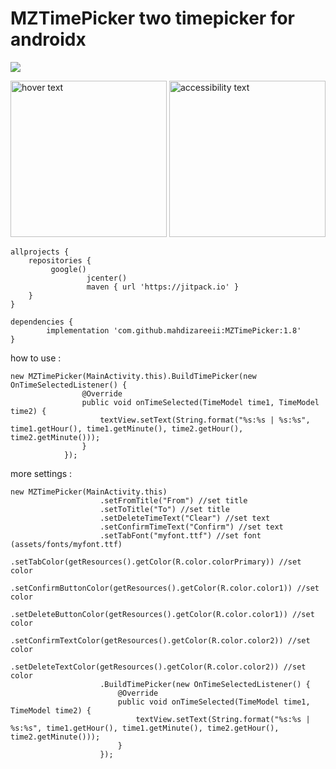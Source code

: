 # MZTimePicker two timepicker for androidx

[![](https://jitpack.io/v/mahdizareeii/MZTimePicker.svg)](https://jitpack.io/#mahdizareeii/MZTimePicker)

<p align="left">
  <img src="https://raw.githubusercontent.com/mahdizareeii/MZTimePicker/master/app/src/main/res/drawable/1.PNG" width="250" title="hover text">
  <img src="https://raw.githubusercontent.com/mahdizareeii/MZTimePicker/master/app/src/main/res/drawable/2.PNG" width="250" alt="accessibility text">
</p>


	allprojects {
		repositories {
			 google()
        	         jcenter()
                     maven { url 'https://jitpack.io' }
		}
	}

	dependencies {
	        implementation 'com.github.mahdizareeii:MZTimePicker:1.8'
	}
	
how to use :

    new MZTimePicker(MainActivity.this).BuildTimePicker(new OnTimeSelectedListener() {
                    @Override
                    public void onTimeSelected(TimeModel time1, TimeModel time2) {
                        textView.setText(String.format("%s:%s | %s:%s", time1.getHour(), time1.getMinute(), time2.getHour(), time2.getMinute()));
                    }
                });
		
more settings :

    new MZTimePicker(MainActivity.this)
                        .setFromTitle("From") //set title
                        .setToTitle("To") //set title
                        .setDeleteTimeText("Clear") //set text
                        .setConfirmTimeText("Confirm") //set text
                        .setTabFont("myfont.ttf") //set font (assets/fonts/myfont.ttf)
                        .setTabColor(getResources().getColor(R.color.colorPrimary)) //set color
                        .setConfirmButtonColor(getResources().getColor(R.color.color1)) //set color
                        .setDeleteButtonColor(getResources().getColor(R.color.color1)) //set color
                        .setConfirmTextColor(getResources().getColor(R.color.color2)) //set color
                        .setDeleteTextColor(getResources().getColor(R.color.color2)) //set color
                        .BuildTimePicker(new OnTimeSelectedListener() {
                            @Override
                            public void onTimeSelected(TimeModel time1, TimeModel time2) {
                                textView.setText(String.format("%s:%s | %s:%s", time1.getHour(), time1.getMinute(), time2.getHour(), time2.getMinute()));
                            }
                        });
